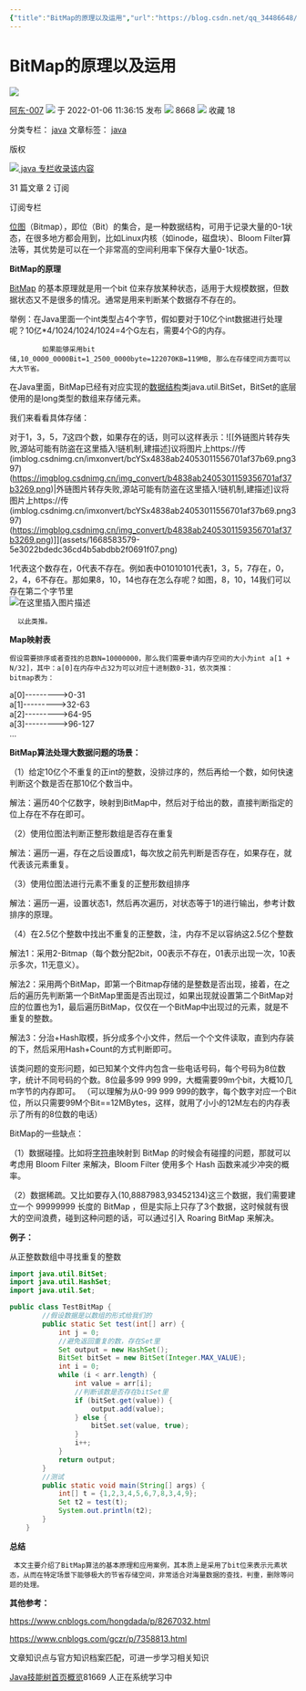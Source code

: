 ```yaml
---
{"title":"BitMap的原理以及运用","url":"https://blog.csdn.net/qq_34486648/article/details/122332132","clipped_at":"2022-11-16 15:26:19","tags":["无"],"dg-publish":true,"permalink":"/阅读库藏/BitMap的原理以及运用_1668583579/","dgPassFrontmatter":true}
---
```


# BitMap的原理以及运用

![](/img/user/阅读库藏/assets/1668583579-426136e8363e68fc321f3d3551b0d579.png)

[阿东-007](https://blog.csdn.net/qq_34486648) ![](/img/user/阅读库藏/assets/1668583579-829b50e1a754811a0f05afff88b5db50.png) 于 2022-01-06 11:36:15 发布 ![](/img/user/阅读库藏/assets/1668583579-12234b4519a7e1441526c49ab7fc9a0d.png) 8668 ![](/img/user/阅读库藏/assets/1668583579-169ac251df55845562af7f2f9151a130.png) 收藏 18

分类专栏： [java](https://blog.csdn.net/qq_34486648/category_11191647.html) 文章标签： [java](https://so.csdn.net/so/search/s.do?q=java&t=blog&o=vip&s=&l=&f=&viparticle=)

版权

 [![](/img/user/阅读库藏/assets/1668583579-1517a1ba3a52a2a3ba34ee9f9daacc23.png) java 专栏收录该内容](https://blog.csdn.net/qq_34486648/category_11191647.html "java")

31 篇文章 2 订阅

订阅专栏

[位图](https://so.csdn.net/so/search?q=%E4%BD%8D%E5%9B%BE&spm=1001.2101.3001.7020)（Bitmap），即位（Bit）的集合，是一种数据结构，可用于记录大量的0-1状态，在很多地方都会用到，比如Linux内核（如inode，磁盘块）、Bloom Filter算法等，其优势是可以在一个非常高的空间利用率下保存大量0-1状态。

**BitMap的原理**

[BitMap](https://so.csdn.net/so/search?q=BitMap&spm=1001.2101.3001.7020) 的基本原理就是用一个bit 位来存放某种状态，适用于大规模数据，但数据状态又不是很多的情况。通常是用来判断某个数据存不存在的。

举例：在Java里面一个int类型占4个字节，假如要对于10亿个int数据进行处理呢？10亿\*4/1024/1024/1024=4个G左右，需要4个G的内存。

```
        如果能够采用bit储,10_0000_0000Bit=1_2500_0000byte=122070KB=119MB, 那么在存储空间方面可以大大节省。
```

在Java里面，BitMap已经有对应实现的[数据结构](https://so.csdn.net/so/search?q=%E6%95%B0%E6%8D%AE%E7%BB%93%E6%9E%84&spm=1001.2101.3001.7020)类java.util.BitSet，BitSet的底层使用的是long类型的数组来存储元素。

我们来看看具体存储：

对于1，3，5，7这四个数，如果存在的话，则可以这样表示：![[外链图片转存失败,源站可能有防盗在这里插入!链机制,建描述]议将图片上https://传(imblog.csdnimg.cn/imxonvert/bcYSx4838ab24053011556701af37b69.png397)(https://imgblog.csdnimg.cn/img_convert/b4838ab2405301159356701af37b3269.png)\|外链图片转存失败,源站可能有防盗在这里插入!链机制,建描述]议将图片上https://传(imblog.csdnimg.cn/imxonvert/bcYSx4838ab24053011556701af37b69.png397)(https://imgblog.csdnimg.cn/img_convert/b4838ab2405301159356701af37b3269.png)]](assets/1668583579-5e3022bdedc36cd4b5abdbb2f0691f07.png)

1代表这个数存在，0代表不存在。例如表中01010101代表1，3，5，7存在，0，2，4，6不存在。那如果8，10，14也存在怎么存呢？如图，8，10，14我们可以存在第二个字节里  
![在这里插入图片描述](/img/user/阅读库藏/assets/1668583579-d2de48e2ee6fa1057146a51f076893f0.png)

```
  以此类推。
```

**Map映射表**

```
假设需要排序或者查找的总数N=10000000，那么我们需要申请内存空间的大小为int a[1 + N/32]，其中：a[0]在内存中占32为可以对应十进制数0-31，依次类推： 
bitmap表为： 
```

a\[0\]--------->0-31  
a\[1\]--------->32-63  
a\[2\]--------->64-95  
a\[3\]--------->96-127  
…

**BitMap算法处理大数据问题的场景：**

（1）给定10亿个不重复的正int的整数，没排过序的，然后再给一个数，如何快速判断这个数是否在那10亿个数当中。

解法：遍历40个亿数字，映射到BitMap中，然后对于给出的数，直接判断指定的位上存在不存在即可。

（2）使用位图法判断正整形数组是否存在重复

解法：遍历一遍，存在之后设置成1，每次放之前先判断是否存在，如果存在，就代表该元素重复。

（3）使用位图法进行元素不重复的正整形数组排序

解法：遍历一遍，设置状态1，然后再次遍历，对状态等于1的进行输出，参考计数排序的原理。

（4）在2.5亿个整数中找出不重复的正整数，注，内存不足以容纳这2.5亿个整数

解法1：采用2-Bitmap（每个数分配2bit，00表示不存在，01表示出现一次，10表示多次，11无意义）。

解法2：采用两个BitMap，即第一个Bitmap存储的是整数是否出现，接着，在之后的遍历先判断第一个BitMap里面是否出现过，如果出现就设置第二个BitMap对应的位置也为1，最后遍历BitMap，仅仅在一个BitMap中出现过的元素，就是不重复的整数。

解法3：分治+Hash取模，拆分成多个小文件，然后一个个文件读取，直到内存装的下，然后采用Hash+Count的方式判断即可。

该类问题的变形问题，如已知某个文件内包含一些电话号码，每个号码为8位数字，统计不同号码的个数。8位最多99 999 999，大概需要99m个bit，大概10几m字节的内存即可。 （可以理解为从0-99 999 999的数字，每个数字对应一个Bit位，所以只需要99M个Bit==12MBytes，这样，就用了小小的12M左右的内存表示了所有的8位数的电话）

BitMap的一些缺点：

（1）数据碰撞。比如将[字符串](https://so.csdn.net/so/search?q=%E5%AD%97%E7%AC%A6%E4%B8%B2&spm=1001.2101.3001.7020)映射到 BitMap 的时候会有碰撞的问题，那就可以考虑用 Bloom Filter 来解决，Bloom Filter 使用多个 Hash 函数来减少冲突的概率。

（2）数据稀疏。又比如要存入(10,8887983,93452134)这三个数据，我们需要建立一个 99999999 长度的 BitMap ，但是实际上只存了3个数据，这时候就有很大的空间浪费，碰到这种问题的话，可以通过引入 Roaring BitMap 来解决。

**例子：**

从正整数数组中寻找重复的整数

```java
import java.util.BitSet;
import java.util.HashSet;
import java.util.Set;

public class TestBitMap {
        //假设数据是以数组的形式给我们的
        public static Set test(int[] arr) {
            int j = 0;
            //避免返回重复的数，存在Set里
            Set output = new HashSet();
            BitSet bitSet = new BitSet(Integer.MAX_VALUE);
            int i = 0;
            while (i < arr.length) {
                int value = arr[i];
                //判断该数是否存在bitSet里
                if (bitSet.get(value)) {
                    output.add(value);
                } else {
                    bitSet.set(value, true);
                }
                i++;
            }
            return output;
        }
        //测试
        public static void main(String[] args) {
            int[] t = {1,2,3,4,5,6,7,8,3,4,9};
            Set t2 = test(t);
            System.out.println(t2);
        }
    }
```

**总结**

```
 本文主要介绍了BitMap算法的基本原理和应用案例，其本质上是采用了bit位来表示元素状态，从而在特定场景下能够极大的节省存储空间，非常适合对海量数据的查找，判重，删除等问题的处理。
```

**其他参考：**

https://www.cnblogs.com/hongdada/p/8267032.html

https://www.cnblogs.com/gczr/p/7358813.html

文章知识点与官方知识档案匹配，可进一步学习相关知识

[Java技能树](https://edu.csdn.net/skill/java/)[首页](https://edu.csdn.net/skill/java/)[概览](https://edu.csdn.net/skill/java/)81669 人正在系统学习中